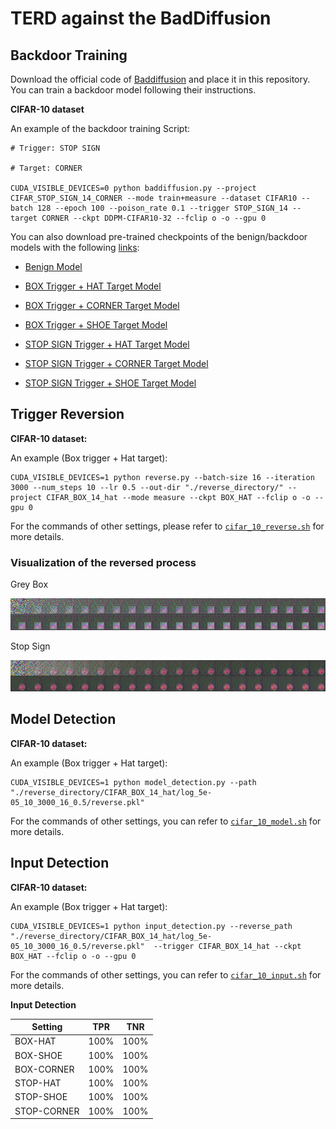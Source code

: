 # TERD against the BadDiffusion

## Backdoor Training

Download the official code of [Baddiffusion](https://github.com/IBM/BadDiffusion) and place it in this repository. You can train a backdoor model following their instructions.

**CIFAR-10 dataset**

An example of the backdoor training Script:
```
# Trigger: STOP SIGN

# Target: CORNER

CUDA_VISIBLE_DEVICES=0 python baddiffusion.py --project CIFAR_STOP_SIGN_14_CORNER --mode train+measure --dataset CIFAR10 --batch 128 --epoch 100 --poison_rate 0.1 --trigger STOP_SIGN_14 --target CORNER --ckpt DDPM-CIFAR10-32 --fclip o -o --gpu 0
```

You can also download pre-trained checkpoints of the benign/backdoor models with the following [links](https://drive.google.com/drive/folders/1VtAaGI2RjsSIqagIBjb96Y5cQ1MkeQ8B?usp=drive_link):

- [Benign Model](https://drive.google.com/drive/folders/1MxTWQXM92_FDrgd_JRteTrdeLagnBbMH?usp=sharing)

- [BOX Trigger + HAT Target Model](https://drive.google.com/drive/folders/1bfie99--iSRYP4zNajommQgbWwkBbIWk?usp=drive_link)

- [BOX Trigger + CORNER Target Model](https://drive.google.com/drive/folders/1QJ8q4dD2A6VH0cnSWuCCWGZxuLsZtEqB?usp=drive_link)

- [BOX Trigger + SHOE Target Model](https://drive.google.com/drive/folders/1cLbzBz9IY_XBnLhGfTeatPC6SfnhLYtS?usp=drive_link)

- [STOP SIGN Trigger + HAT Target Model](https://drive.google.com/drive/folders/17MSBVh2uXCo6Dq6HQaY2HeA4VFkmh7fT?usp=drive_link)

- [STOP SIGN Trigger + CORNER Target Model](https://drive.google.com/drive/folders/1IAV7qrH6UVLdPz8-piVGPM6gDCqbH8NG?usp=drive_link)

- [STOP SIGN Trigger + SHOE Target Model](https://drive.google.com/drive/folders/1iu7G07MASRyzjpBc65VXuiCBE6H66yah?usp=drive_link)


## Trigger Reversion

**CIFAR-10 dataset:**

An example (Box trigger + Hat target):

```
CUDA_VISIBLE_DEVICES=1 python reverse.py --batch-size 16 --iteration 3000 --num_steps 10 --lr 0.5 --out-dir "./reverse_directory/" --project CIFAR_BOX_14_hat --mode measure --ckpt BOX_HAT --fclip o -o --gpu 0
```

For the commands of other settings, please refer to [`cifar_10_reverse.sh`](./cifar_10_reverse.sh) for more details.

### Visualization of the reversed process

Grey Box

![](./image/reverse_hat.png)

Stop Sign

![](./image/reverse_stop_sign.png)

## Model Detection

**CIFAR-10 dataset:**

An example (Box trigger + Hat target):

```
CUDA_VISIBLE_DEVICES=1 python model_detection.py --path "./reverse_directory/CIFAR_BOX_14_hat/log_5e-05_10_3000_16_0.5/reverse.pkl"
```
For the commands of other settings, you can refer to [`cifar_10_model.sh`](./cifar_10_model.sh) for more details.

## Input Detection

**CIFAR-10 dataset:**

An example (Box trigger + Hat target):

```
CUDA_VISIBLE_DEVICES=1 python input_detection.py --reverse_path "./reverse_directory/CIFAR_BOX_14_hat/log_5e-05_10_3000_16_0.5/reverse.pkl"  --trigger CIFAR_BOX_14_hat --ckpt BOX_HAT --fclip o -o --gpu 0
```
For the commands of other settings, you can refer to [`cifar_10_input.sh`](./cifar_10_input.sh) for more details.

**Input Detection**

|Setting|TPR|TNR|
|--|--|--|
|BOX-HAT|100%|100%|
|BOX-SHOE|100%|100%|
|BOX-CORNER|100%|100%|
|STOP-HAT|100%|100%|
|STOP-SHOE|100%|100%|
|STOP-CORNER|100%|100%|



